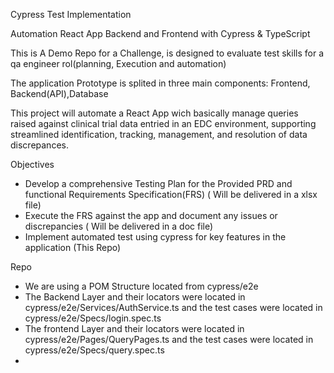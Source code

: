 Cypress Test Implementation

Automation React App Backend and Frontend with Cypress & TypeScript

This is A Demo Repo for a Challenge, is designed to evaluate test skills for a qa engineer rol(planning, Execution and automation)

The application Prototype is splited in three main components: Frontend, Backend(API),Database

This project will automate a React App wich basically manage queries raised against clinical trial data entried in an EDC environment, supporting streamlined identification, tracking, management, and resolution of data discrepances.

Objectives

- Develop a comprehensive Testing Plan for the Provided PRD and functional Requirements Specification(FRS) ( Will be delivered in a xlsx file)
- Execute the FRS against the app and document any issues or discrepancies  ( Will be delivered in a doc file)
- Implement automated test using cypress for key features in the application  (This Repo)

Repo
- We are using a POM Structure located from cypress/e2e
- The Backend Layer and their locators were located in cypress/e2e/Services/AuthService.ts and the test cases were located in cypress/e2e/Specs/login.spec.ts
- The frontend Layer and their locators were located in cypress/e2e/Pages/QueryPages.ts and the test cases were located in cypress/e2e/Specs/query.spec.ts
-

